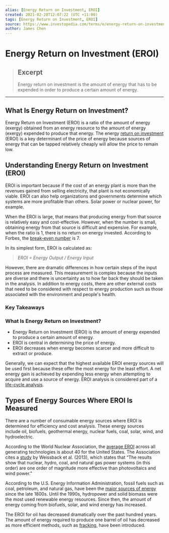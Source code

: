 ```yaml
---
alias: [Energy Return on Investment, EROI]
created: 2021-02-28T12:07:22 (UTC +11:00)
tags: [Energy Return on Investment, EROI]
source: https://www.investopedia.com/terms/e/energy-return-on-investment.asp
author: James Chen
---
```


# Energy Return on Investment (EROI)

> ## Excerpt
> Energy return on investment is the amount of energy that has to be expended in order to produce a certain amount of energy.

---
## What Is Energy Return on Investment?

Energy Return on Investment (EROI) is a ratio of the amount of energy (exergy) obtained from an energy resource to the amount of energy (exergy) expended to produce that energy. The energy [return on investment](https://www.investopedia.com/terms/r/returnoninvestment.asp) (EROI) is a key determinant of the price of energy because sources of energy that can be tapped relatively cheaply will allow the price to remain low.

## Understanding Energy Return on Investment (EROI)

EROI is important because if the cost of an energy plant is more than the revenues gained from selling electricity, that plant is not economically viable. EROI can also help organizations and governments determine which systems are more profitable than others. Solar power or nuclear power, for example.

When the EROI is large, that means that producing energy from that source is relatively easy and cost-effective. However, when the number is small, obtaining energy from that source is difficult and expensive. For example, when the ratio is 1, there is no return on energy invested. According to Forbes, the [break-even number](https://www.forbes.com/sites/jamesconca/2015/02/11/eroi-a-tool-to-predict-the-best-energy-mix/#4bcf4707a027) is 7.

In its simplest form, EROI is calculated as:

> _EROI = Energy Output / Energy Input_ 

However, there are dramatic differences in how certain steps of the input process are measured. This measurement is complex because the inputs are diverse and there is uncertainty as to how far back they should be taken in the analysis. In addition to energy costs, there are other external costs that need to be considered with respect to energy production such as those associated with the environment and people's health.

### Key Takeaways

### What Is Energy Return on Investment?

-   Energy Return on Investment (EROI) is the amount of energy expended to produce a certain amount of energy.
-   EROI is central in determining the price of energy.
-   EROI decreases when energy becomes scarcer and more difficult to extract or produce.

Generally, we can expect that the highest available EROI energy sources will be used first because these offer the most energy for the least effort. A net energy gain is achieved by expending less energy when attempting to acquire and use a source of energy. EROI analysis is considered part of a [life-cycle analysis](https://www.investopedia.com/terms/i/industrylifecycleanalysis.asp).

## Types of Energy Sources Where EROI Is Measured

There are a number of consumable energy sources where EROI is determined for efficiency and cost analysis. These energy sources include oil, biofuels, geothermal energy, nuclear fuels, coal, solar, wind, and hydroelectric.

According to the World Nuclear Association, the [average EROI](https://www.world-nuclear.org/information-library/energy-and-the-environment/energy-return-on-investment.aspx) across all generating technologies is about 40 for the United States. The Association cites a [study](https://www.sciencedirect.com/science/article/abs/pii/S0360544213000492) by Weissback et al. (2013), which states that “The results show that nuclear, hydro, coal, and natural gas power systems (in this order) are one order of magnitude more effective than photovoltaics and wind power." 

According to the U.S. Energy Information Administration, fossil fuels such as coal, petroleum, and natural gas, have been the [major sources of energy](https://www.eia.gov/energyexplained/renewable-sources/) since the late 1800s. Until the 1990s, hydropower and solid biomass were the most used renewable energy resources. Since then, the amount of energy coming from biofuels, solar, and wind energy has increased.

The EROI for oil has decreased dramatically over the past hundred years. The amount of energy required to produce one barrel of oil has decreased as more efficient methods, such as [fracking](https://www.investopedia.com/terms/f/fracking.asp), have been introduced.
